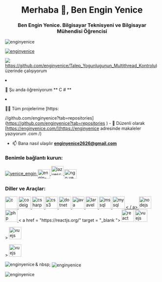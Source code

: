<h1 align = "center"> Merhaba 👋, Ben Engin Yenice </h1>
<h3 align = "center"> Ben Engin Yenice. Bilgisayar Teknisyeni ve Bilgisayar Mühendisi Öğrencisi </h3>

<p align = "left"> <img src = "https://komarev.com/ghpvc/?username=enginyenice&label=Profile%20views&color=0e75b6&style=flat" alt = "enginyenice "/> </p>

<p align =" left "> <a href="https://github.com/ryo-ma/github-profile-trophy"> <img src =" https: // github- profile-trophy.vercel.app/?username=enginyenice "alt =" enginyenice "/> </a> </p>

<p align =" left "> <a href =" https://twitter.com/yenice_engin "target =" blank "> <img src =" https: //img.shields.

- 🔭 Şu anda [Talep_Yogunlugunun_Multithread_Kontrolu] (https://github.com/enginyenice/Talep_Yogunlugunun_Multithread_Kontrolu) üzerinde çalışıyorum

- 🌱 Şu anda öğreniyorum ** C # **

- 👨‍💻 Tüm projelerime [https:

//github.com/enginyenice?tab=repositories](https://github.com/enginyenice?tab=repositories ) - 📝 Düzenli olarak [https://enginyenice.com/](https://enginyenice adresinde makaleler yazıyorum .com /)

- 📫 Bana nasıl ulaşılır **enginyenice2626@gmail.com**

<h3 align = "left"> Benimle bağlantı kurun: </h3>
<p align = "left">
<a href = "https: //twitter.com/yenice_engin "target =" blank "> <img align =" center "src =" https://cdn.jsdelivr.net/npm/simple-icons@3.0.1/icons/twitter.svg " alt = "yenice_engin"yükseklik = "30" genişlik = "40" /> </a>
<a href="https://linkedin.com/in/engin-yenice-a78436148" target="blank"> <img align = "center" src = "https://cdn.jsdelivr.net/npm/simple -icons@3.0.1/icons/linkedin.svg "alt =" engin-yenice-a78436148 "height =" 30 "width =" 40 "/> </a>
<a href =" https://fb.com / lazyesc26 "target =" blank "> <img align =" center "src =" https://cdn.jsdelivr.net/npm/simple-icons@3.0.1/icons/facebook.svg "alt =" lazyesc26 " height = "30" width = "40" /> </a>
<a href="https://instagram.com/ngn.yenice" target="blank"> <img align = "center" src = "https : //cdn.jsdelivr.net/npm/simple-icons@3.0.1/icons/instagram.svg "alt =" ngn.yenice "height ="30 "width =" 40 "/> </a>
</p>

<h3 align =" left "> Diller ve Araçlar: </h3>
<p align = "left"> <a href="https://www.cprogramming.com/" target="_blank"> <img src = "https://devicons.github.io/devicon/devicon.git /icons/c/c-original.svg "alt =" c "width =" 40 "height =" 40 "/> </a> <a href =" https://codeigniter.com "target =" _ blank " > <img src = "https://cdn.worldvectorlogo.com/logos/codeigniter.svg" alt = "codeigniter" width = "40" height = "40" /> </a> <a href = "https: //www.w3schools.com/cs/ "target =" _ blank "> <img src =" https://devicons.github.io/devicon/devicon.git/icons/csharp/csharp-original.svg "alt = "csharp" width = "40"height = "40" /> </a> <a href="https://www.w3schools.com/css/" target="_blank"> <img src = "https://devicons.github.io/ devicon / devicon.git / icons / css3 / css3-original-wordmark.svg "alt =" css3 "width =" 40 "height =" 40 "/> </a> <a href =" https: // dotnet. microsoft.com/ "target =" _ blank "> <img src =" https://devicons.github.io/devicon/devicon.git/icons/dot-net/dot-net-original-wordmark.svg "alt = "dotnet" width = "40" height = "40" /> </a> <a href="https://www.java.com" target="_blank"> <img src = "https: // devicons .github.io / devicon / devicon.git / icons / java / java-original-wordmark.svg "alt =" java "width =" 40 "height =" 40 "/> </a> <a href =" https://laravel.com/ "hedefi = "_ blank"> <img src = "https://devicons.github.io/devicon/devicon.git/icons/laravel/laravel-plain-wordmark.svg" alt = "laravel" width = "40" height = "40" /> </a> <a href="https://www.microsoft.com/en-us/sql-server" target="_blank"> <img src = "https: //cdn.worldvectorlogo .com / logos / microsoft-sql-server.svg "alt =" mssql "width =" 40 "height =" 40 "/> </a> <a href =" https://www.mysql.com/ " target = "_ blank"> <img src = "https://devicons.github.io/devicon/devicon.git/icons/mysql/mysql-original-wordmark.svg" alt = "mysql" width = "40" height = "40" /> < / a> <a href="https://nodejs.org" target="_blank"> <img src = "https://devicons.github.io/devicon/devicon.git/icons/nodejs/nodejs-original -wordmark.svg "alt =" nodejs "width =" 40 "height =" 40 "/> </a> <a href="https://www.php.net" target="_blank"> <img src = "https://devicons.github.io/devicon/devicon.git/icons/php/php-original.svg" alt = "php" width = "40" height = "40" /> </a> < a href = "https://reactjs.org/" target = "_blank "> <img src =" https://devicons.github.io/devicon/devicon.git/icons/react/react-original-wordmark.svg "alt =" react "width =" 40 "height =" 40 "/> </a> <a href="https://vuejs.org/" target="_blank"> <img src =" https://devicons.github.io/devicon/devicon.git/icons/ vuejs / vuejs-original-wordmark.svg "alt =" vuejs "width =" 40 "height =" 40 "/> </a> </p>> <img src = "https://devicons.github.io/devicon/devicon.git/icons/vuejs/vuejs-original-wordmark.svg" alt = "vuejs" width = "40" height = "40" / > </a> </p>> <img src = "https://devicons.github.io/devicon/devicon.git/icons/vuejs/vuejs-original-wordmark.svg" alt = "vuejs" width = "40" height = "40" / > </a> </p>

<p> <img align = "left" src = "https://github-readme-stats.vercel.app/api/top-langs?username=enginyenice&show_icons=true&locale=en&layout=compact" alt = "enginyenice" /> </p>

<p> & nbsp; <img align = "center" src = "https://github-readme-stats.vercel.app/api?username=enginyenice&show_icons=true&locale=en" alt = "enginyenice" /> </p>

<p> <img align = "center" src = "https://github-readme-streak-stats.herokuapp.com/?user=enginyenice&" alt = "enginyenice" /> </p>
